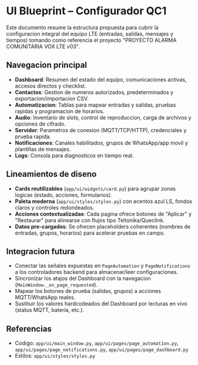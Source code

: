 ﻿# UI Blueprint – Configurador QC1

Este documento resume la estructura propuesta para cubrir la configuracion integral del equipo LTE (entradas, salidas, mensajes y tiempos) tomando como referencia el proyecto "PROYECTO ALARMA COMUNITARIA VOX LTE v03".

## Navegacion principal
- **Dashboard**: Resumen del estado del equipo, comunicaciones activas, accesos directos y checklist.
- **Contactos**: Gestion de numeros autorizados, predeterminados y exportacion/importacion CSV.
- **Automatizacion**: Tablas para mapear entradas y salidas, pruebas rapidas y programacion de horarios.
- **Audio**: Inventario de slots, control de reproduccion, carga de archivos y opciones de cifrado.
- **Servidor**: Parametros de conexion (MQTT/TCP/HTTP), credenciales y prueba rapida.
- **Notificaciones**: Canales habilitados, grupos de WhatsApp/app movil y plantillas de mensajes.
- **Logs**: Consola para diagnosticos en tiempo real.

## Lineamientos de diseno
- **Cards reutilizables** (`app/ui/widgets/card.py`) para agrupar zonas logicas (estado, acciones, formularios).
- **Paleta moderna** (`app/ui/styles/styles.py`) con acentos azul LS, fondos claros y controles redondeados.
- **Acciones contextualizadas**: Cada pagina ofrece botones de "Aplicar" y "Restaurar" para alinearse con flujos tipo Teltonika/Queclink.
- **Datos pre-cargados**: Se ofrecen placeholders coherentes (nombres de entradas, grupos, horarios) para acelerar pruebas en campo.

## Integracion futura
- Conectar las señales expuestas en `PageAutomation` y `PageNotifications` a los controladores backend para almacenar/leer configuraciones.
- Sincronizar los atajos del Dashboard con la navegacion (`MainWindow._on_page_requested`).
- Mapear los botones de prueba (salidas, grupos) a acciones MQTT/WhatsApp reales.
- Sustituir los valores hardcodeados del Dashboard por lecturas en vivo (status MQTT, bateria, etc.).

## Referencias
- Codigo: `app/ui/main_window.py`, `app/ui/pages/page_automation.py`, `app/ui/pages/page_notifications.py`, `app/ui/pages/page_dashboard.py`
- Estilos: `app/ui/styles/styles.py`

